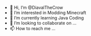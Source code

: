 - 👋 Hi, I’m @DiavalTheCrow
- 👀 I’m interested in Modding Minecraft
- 🌱 I’m currently learning Java Coding
- 💞️ I’m looking to collaborate on ...
- 📫 How to reach me ...

<!---
DiavalTheCrow/DiavalTheCrow is a ✨ special ✨ repository because its `README.md` (this file) appears on your GitHub profile.
You can click the Preview link to take a look at your changes.
--->
